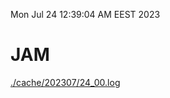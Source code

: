 Mon Jul 24 12:39:04 AM EEST 2023
# JAM
<a href='./cache/202307/24_00.log'>./cache/202307/24_00.log</a>
